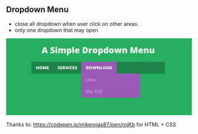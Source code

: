 ## Dropdown Menu

- close all dropdown when user click on other areas.
- only one dropdown that may open

![preview](https://github.com/yudisupriyadi123/vue-js-playground/blob/master/dropdown-menu/dropdown%20menu%20preview.png?raw=true)

Thanks to: https://codepen.io/mikerojas87/pen/rojKb for HTML + CSS
